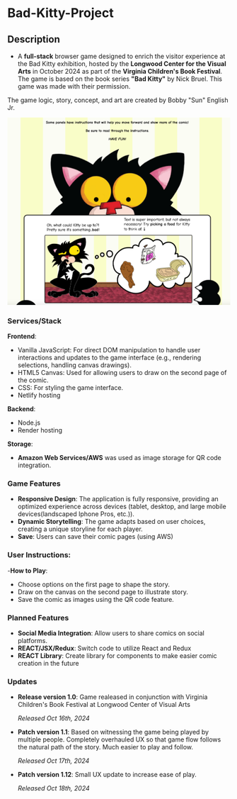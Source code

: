 # Bad-Kitty-Project

## Description

- A **full-stack** browser game designed to enrich the visitor experience at the Bad Kitty exhibition, hosted by the **Longwood Center for the Visual Arts** in October 2024 as part of the **Virginia Children's Book Festival**. The game is based on the book series **"Bad Kitty"** by Nick Bruel. This game was made with their permission.

The game logic, story, concept, and art are created by Bobby "Sun" English Jr.

![Alt text](./Assets/kittycomicgame.png)

### Services/Stack

**Frontend**: 

- Vanilla JavaScript: For direct DOM manipulation to handle user interactions and updates to the game interface (e.g., rendering selections, handling canvas drawings).
- HTML5 Canvas: Used for allowing users to draw on the second page of the comic.
- CSS: For styling the game interface.
- Netlify hosting
  
**Backend**:

- Node.js
- Render hosting

**Storage**: 

- **Amazon Web Services/AWS** was used as image storage for QR code integration.

### Game Features

- **Responsive Design**: The application is fully responsive, providing an optimized experience across devices (tablet, desktop, and large mobile devices(landscaped Iphone Pros, etc.)).
- **Dynamic Storytelling**: The game adapts based on user choices, creating a unique storyline for each player.
- **Save**: Users can save their comic pages (using AWS)
  
### User Instructions:
-**How to Play**: 

- Choose options on the first page to shape the story.
- Draw on the canvas on the second page to illustrate story.
- Save the comic as images using the QR code feature.

### Planned Features

- **Social Media Integration**: Allow users to share comics on social platforms.
- **REACT/JSX/Redux**: Switch code to utilize React and Redux
- **REACT Library**: Create library for components to make easier comic creation in the future

### Updates

- **Release version 1.0**: Game realeased in conjunction with Virginia Children's Book Festival at Longwood Center of Visual Arts

    *Released Oct 16th, 2024*
- **Patch version 1.1**: Based on witnessing the game being played by multiple people. Completely overhauled UX so that game flow follows the natural path of the story. Much easier to play and follow.

    *Released Oct 17th, 2024*
- **Patch version 1.12**: Small UX update to increase ease of play.

    *Released Oct 18th, 2024*
